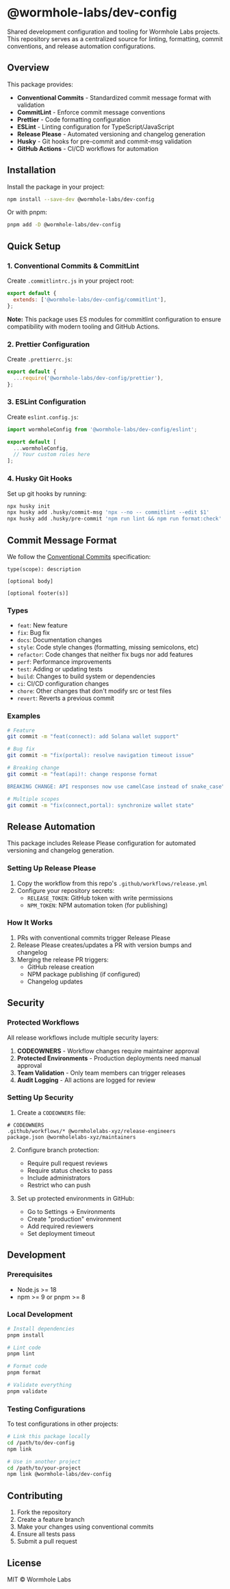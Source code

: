 # @wormhole-labs/dev-config

Shared development configuration and tooling for Wormhole Labs projects. This
repository serves as a centralized source for linting, formatting, commit
conventions, and release automation configurations.

## Overview

This package provides:

- **Conventional Commits** - Standardized commit message format with validation
- **CommitLint** - Enforce commit message conventions
- **Prettier** - Code formatting configuration
- **ESLint** - Linting configuration for TypeScript/JavaScript
- **Release Please** - Automated versioning and changelog generation
- **Husky** - Git hooks for pre-commit and commit-msg validation
- **GitHub Actions** - CI/CD workflows for automation

## Installation

Install the package in your project:

```bash
npm install --save-dev @wormhole-labs/dev-config
```

Or with pnpm:

```bash
pnpm add -D @wormhole-labs/dev-config
```

## Quick Setup

### 1. Conventional Commits & CommitLint

Create `.commitlintrc.js` in your project root:

```javascript
export default {
  extends: ['@wormhole-labs/dev-config/commitlint'],
};
```

**Note:** This package uses ES modules for commitlint configuration to ensure
compatibility with modern tooling and GitHub Actions.

### 2. Prettier Configuration

Create `.prettierrc.js`:

```javascript
export default {
  ...require('@wormhole-labs/dev-config/prettier'),
};
```

### 3. ESLint Configuration

Create `eslint.config.js`:

```javascript
import wormholeConfig from '@wormhole-labs/dev-config/eslint';

export default [
  ...wormholeConfig,
  // Your custom rules here
];
```

### 4. Husky Git Hooks

Set up git hooks by running:

```bash
npx husky init
npx husky add .husky/commit-msg 'npx --no -- commitlint --edit $1'
npx husky add .husky/pre-commit 'npm run lint && npm run format:check'
```

## Commit Message Format

We follow the [Conventional Commits](https://www.conventionalcommits.org/)
specification:

```
type(scope): description

[optional body]

[optional footer(s)]
```

### Types

- `feat`: New feature
- `fix`: Bug fix
- `docs`: Documentation changes
- `style`: Code style changes (formatting, missing semicolons, etc)
- `refactor`: Code changes that neither fix bugs nor add features
- `perf`: Performance improvements
- `test`: Adding or updating tests
- `build`: Changes to build system or dependencies
- `ci`: CI/CD configuration changes
- `chore`: Other changes that don't modify src or test files
- `revert`: Reverts a previous commit

### Examples

```bash
# Feature
git commit -m "feat(connect): add Solana wallet support"

# Bug fix
git commit -m "fix(portal): resolve navigation timeout issue"

# Breaking change
git commit -m "feat(api)!: change response format

BREAKING CHANGE: API responses now use camelCase instead of snake_case"

# Multiple scopes
git commit -m "fix(connect,portal): synchronize wallet state"
```

## Release Automation

This package includes Release Please configuration for automated versioning and
changelog generation.

### Setting Up Release Please

1. Copy the workflow from this repo's `.github/workflows/release.yml`
2. Configure your repository secrets:
   - `RELEASE_TOKEN`: GitHub token with write permissions
   - `NPM_TOKEN`: NPM automation token (for publishing)

### How It Works

1. PRs with conventional commits trigger Release Please
2. Release Please creates/updates a PR with version bumps and changelog
3. Merging the release PR triggers:
   - GitHub release creation
   - NPM package publishing (if configured)
   - Changelog updates

## Security

### Protected Workflows

All release workflows include multiple security layers:

1. **CODEOWNERS** - Workflow changes require maintainer approval
2. **Protected Environments** - Production deployments need manual approval
3. **Team Validation** - Only team members can trigger releases
4. **Audit Logging** - All actions are logged for review

### Setting Up Security

1. Create a `CODEOWNERS` file:

```
# CODEOWNERS
.github/workflows/* @wormholelabs-xyz/release-engineers
package.json @wormholelabs-xyz/maintainers
```

2. Configure branch protection:
   - Require pull request reviews
   - Require status checks to pass
   - Include administrators
   - Restrict who can push

3. Set up protected environments in GitHub:
   - Go to Settings → Environments
   - Create "production" environment
   - Add required reviewers
   - Set deployment timeout

## Development

### Prerequisites

- Node.js >= 18
- npm >= 9 or pnpm >= 8

### Local Development

```bash
# Install dependencies
pnpm install

# Lint code
pnpm lint

# Format code
pnpm format

# Validate everything
pnpm validate
```

### Testing Configurations

To test configurations in other projects:

```bash
# Link this package locally
cd /path/to/dev-config
npm link

# Use in another project
cd /path/to/your-project
npm link @wormhole-labs/dev-config
```

## Contributing

1. Fork the repository
2. Create a feature branch
3. Make your changes using conventional commits
4. Ensure all tests pass
5. Submit a pull request

## License

MIT © Wormhole Labs
